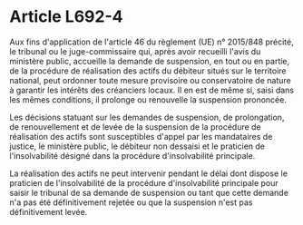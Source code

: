 # Article L692-4

Aux fins d'application de l'article 46 du règlement (UE) n° 2015/848 précité, le tribunal ou le juge-commissaire qui, après avoir recueilli l'avis du ministère public, accueille la demande de suspension, en tout ou en partie, de la procédure de réalisation des actifs du débiteur situés sur le territoire national, peut ordonner toute mesure provisoire ou conservatoire de nature à garantir les intérêts des créanciers locaux. Il en est de même si, saisi dans les mêmes conditions, il prolonge ou renouvelle la suspension prononcée.

Les décisions statuant sur les demandes de suspension, de prolongation, de renouvellement et de levée de la suspension de la procédure de réalisation des actifs sont susceptibles d'appel par les mandataires de justice, le ministère public, le débiteur non dessaisi et le praticien de l'insolvabilité désigné dans la procédure d'insolvabilité principale.

La réalisation des actifs ne peut intervenir pendant le délai dont dispose le praticien de l'insolvabilité de la procédure d'insolvabilité principale pour saisir le tribunal de sa demande de suspension ou tant que cette demande n'a pas été définitivement rejetée ou que la suspension n'est pas définitivement levée.
